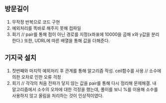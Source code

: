 방문길이
---
1. 무작정 반복으로 코드 구현
2. 예외처리를 똑바로 해주지 못해 컴파일 
3. 회기 // pair를 통해 점이 아닌 경로를 지정(x좌표에 10000을 곱해 x와 y값을 분리한다.) 또한, UDRL에 따른 배열을 통해 값을 더해준다.

기지국 설치
----
1. 첫번째와 마지막 예외처리 후 관계를 통해 알고리즘 작성. ceil함수를 사용 // 소수에 의한 오차로 인한 오류 걱정
2. 회기 // 각각의 처음 전파가 닿지 않는 값을 pair를 통해 다시 정리해 문제해결. 내 알고리즘에서 소수의 오차에 대한 걱정을 했는데, 풀이를 보니 %를 이용해 소수를 사용하지 않고 올림을 처리하는 것이 인상적이였다.
